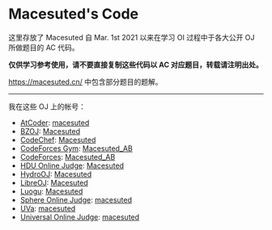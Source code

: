 # Macesuted's Code

这里存放了 Macesuted 自 Mar. 1st 2021 以来在学习 OI 过程中于各大公开 OJ 所做题目的 AC 代码。

**仅供学习参考使用，请不要直接复制这些代码以 AC 对应题目，转载请注明出处。**

<https://macesuted.cn/> 中包含部分题目的题解。

---

我在这些 OJ 上的帐号：

- [AtCoder](https://atcoder.jp/): [macesuted](https://atcoder.jp/users/macesuted)
- [BZOJ](https://hydro.org.cn/d/bzoj/): [Macesuted](https://hydro.org.cn/d/bzoj/user/2)
- [CodeChef](https://www.codechef.com/): [Macesuted](https://www.codechef.com/users/macesuted)
- [CodeForces Gym](https://codeforces.com/gyms): [Macesuted_AB](https://codeforces.com/profile/Macesuted_AB)
- [CodeForces](https://codeforces.com/): [Macesuted_AB](https://codeforces.com/profile/Macesuted_AB)
- [HDU Online Judge](http://acm.hdu.edu.cn/): [Macesuted](http://acm.hdu.edu.cn/userstatus.php?user=macesuted)
- [HydroOJ](https://hydro.ac/): [Macesuted](https://hydro.ac/user/2)
- [LibreOJ](https://loj.ac/): [Macesuted](https://loj.ac/u/Macesuted)
- [Luogu](https://www.luogu.com.cn/): [Macesuted](https://www.luogu.com.cn/user/98482)
- [Sphere Online Judge](https://spoj.com/): [macesuted](https://www.spoj.com/users/macesuted/)
- [UVa](https://onlinejudge.org/): [macesuted](https://onlinejudge.org/index.php?option=com_onlinejudge&Itemid=19&page=show_authorstats&userid=999082)
- [Universal Online Judge](https://uoj.ac/): [macesuted](https://uoj.ac/user/profile/macesuted)
